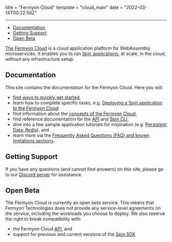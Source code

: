 title = "Fermyon Cloud"
template = "cloud_main"
date = "2022-03-14T00:22:56Z"

---

- [Documentation](#documentation)
- [Getting Support](#getting-support)
- [Open Beta](#open-beta)


[The Fermyon Cloud](https://cloud.fermyon.com) is a cloud application platform for WebAssembly microservices. It enables you to run [Spin applications](/spin), at scale, in the cloud, without any infrastructure setup.

## Documentation

This site contains the documentation for the Fermyon Cloud. Here you will:

- [find ways to quickly get started](quickstart),
- learn how to complete specific tasks, e.g. [Deploying a Spin application to the Fermyon Cloud](deploy)
- find information about the [concepts of the Fermyon Cloud](fermyon-cloud),
- find reference documentation for the [API](rest-api) and [Spin CLI](cli-reference),
- dive into a few sample application tutorials for inspiration (e.g. [Persistent Data: Redis](data-redis)), and
- learn more via the [Frequently Asked Questions (FAQ) and known limitations sections](faq).

## Getting Support

If you have any questions (and cannot find answers) on this site, please go to our [Discord server](https://discord.gg/P4Cx7xUbJu) for assistance.

## Open Beta

The Fermyon Cloud is currently an open beta service. This means that Fermyon Technologies does not provide any service-level agreements on the service, including the workloads you choose to deploy. We also reserve the right to break compatibility with:

- the Fermyon Cloud [API](rest-api), and
- support for previous and current versions of the [Spin SDK](/spin)
